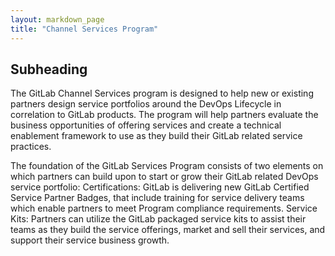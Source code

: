 ```yaml
---
layout: markdown_page
title: "Channel Services Program"
---
```

## Subheading

The GitLab Channel Services program is designed to help new or existing partners design service portfolios around the DevOps Lifecycle in correlation to GitLab products. The program will help partners evaluate the business opportunities of offering services and create a technical enablement framework to use as they build their GitLab related service practices. 

The foundation of the GitLab Services Program  consists of two elements on which partners can build upon to start or grow their GitLab related DevOps service portfolio:
Certifications:  GitLab is delivering new GitLab Certified Service Partner Badges, that include training for service delivery teams which enable partners to meet Program compliance requirements. 
Service Kits:  Partners can utilize the GitLab packaged service kits to assist their teams as they build the service offerings, market and sell their services, and support their service business growth. 
